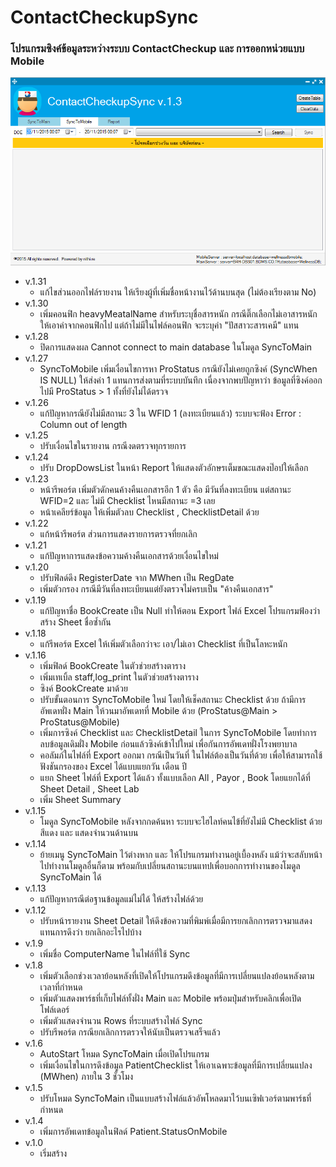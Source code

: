 ﻿# ContactCheckupSync
### โปรแกรมซิงค์ข้อมูลระหว่างระบบ ContactCheckup และ การออกหน่วยแบบ Mobile
![alt tag](https://github.com/oofdui/ContactCheckupSync/blob/master/SS.png)

* v.1.31
	* แก้ไขส่วนออกไฟล์รายงาน ให้เรียงผู้ที่เพิ่มชื่อหน้างานไว้ด้านบนสุด (ไม่ต้องเรียงตาม No)
* v.1.30
	* เพิ่มคอนฟิก heavyMeatalName สำหรับระบุชื่อสารหนัก กรณีติ๊กเลือกไม่เอาสารหนัก ให้เอาค่าจากคอนฟิกไป แต่ถ้าไม่มีในไฟล์คอนฟิก จะระบุค่า "ปัสสาวะสารเคมี" แทน
* v.1.28
	* ปิดการแสดงผล Cannot connect to main database ในโมดูล SyncToMain
* v.1.27
	* SyncToMobile เพิ่มเงื่อนไขการหา ProStatus กรณียังไม่เคยถูกซิงค์ (SyncWhen IS NULL) ให้ส่งค่า 1 แทนการส่งตามที่ระบบบันทึก เนื่องจากพบปัญหาว่า ข้อมูลที่ซิงค์ออกไปมี ProStatus > 1 ทั้งที่ยังไม่ได้ตรวจ
* v.1.26
	* แก้ปัญหากรณียังไม่มีสถานะ 3 ใน WFID 1 (ลงทะเบียนแล้ว) ระบบจะฟ้อง Error : Column out of length
* v.1.25
	* ปรับเงื่อนไขในรายงาน กรณีงดตรวจทุกรายการ
* v.1.24
	* ปรับ DropDowsList ในหน้า Report ให้แสดงตัวอักษรเต็มขณะแสดงป๊อปให้เลือก
* v.1.23
	* หน้ารีพอร์ต เพิ่มตัวดักคนค้างคืนเอกสารอีก 1 ตัว คือ มีวันที่ลงทะเบียน แต่สถานะ WFID=2 และ ไม่มี Checklist ไหนมีสถานะ =3 เลย
	* หน้าเคลียร์ข้อมูล ให้เพิ่มตัวลบ Checklist , ChecklistDetail ด้วย
* v.1.22
	* แก้หน้ารีพอร์ต ส่วนการแสดงรายการตรวจที่ยกเลิก
* v.1.21
	* แก้ปัญหาการแสดงข้อความค้างคืนเอกสารด้วยเงื่อนไขใหม่
* v.1.20
	* ปรับฟิลด์ดึง RegisterDate จาก MWhen เป็น RegDate
	* เพิ่มตัวกรอง กรณีมีวันที่ลงทะเบียนแต่ยังตรวจไม่ครบเป็น "ค้างคืนเอกสาร"
* v.1.19
	* แก้ปัญหาชื่อ BookCreate เป็น Null ทำให้ตอน Export ไฟล์ Excel โปรแกรมฟ้องว่าสร้าง Sheet ชื่อซ้ำกัน
* v.1.18
	* แก้รีพอร์ต Excel ให้เพิ่มตัวเลือกว่าจะ เอา/ไม่เอา Checklist ที่เป็นโลหะหนัก
* v.1.16
	* เพิ่มฟิลด์ BookCreate ในตัวช่วยสร้างตาราง
	* เพิ่มเทเบิ้ล staff,log_print ในตัวช่วยสร้างตาราง
	* ซิงค์ BookCreate มาด้วย
	* ปรับขั้นตอนการ SyncToMobile ใหม่ โดยให้เช็คสถานะ Checklist ด้วย ถ้ามีการอัพเดทฝั่ง Main ให้วนมาอัพเดทที่ Mobile ด้วย (ProStatus@Main > ProStatus@Mobile)
	* เพิ่มการซิงค์ Checklist และ ChecklistDetail ในการ SyncToMobile โดยทำการลบข้อมูลเดิมฝั่ง Mobile ก่อนแล้วซิงค์เข้าไปใหม่ เพื่อกันการอัพเดทฝั่งโรงพยาบาล
	* คอลัมภ์ในไฟล์ที่ Export ออกมา กรณีเป็นวันที่ ในไฟล์ต้องเป็นวันที่ด้วย เพื่อให้สามารถใช้ฟังชันกรองของ Excel ได้แบบแยกวัน เดือน ปี
	* แยก Sheet ไฟล์ที่ Export ได้แล้ว ทั้งแบบเลือก All , Payor , Book โดยแยกได้ที่ Sheet Detail , Sheet Lab
	* เพิ่ม Sheet Summary
* v.1.15
	* โมดูล SyncToMobile หลังจากกดค้นหา ระบบจะไฮไลท์คนไข้ที่ยังไม่มี Checklist ด้วยสีแดง และ แสดงจำนวนด้านบน
* v.1.14
	* ย้ายเมนู SyncToMain ไว้ต่างหาก และ ให้โปรแกรมทำงานอยู่เบื้องหลัง แม้ว่าจะสลับหน้าไปทำงานโมดูลอื่นก็ตาม พร้อมกับเปลี่ยนสถานะบนแทปเพื่อบอกการทำงานของโมดูล SyncToMain ได้
* v.1.13
	* แก้ปัญหากรณีต่อฐานข้อมูลแม่ไม่ได้ ให้สร้างไฟล์ด้วย
* v.1.12
	* ปรับหน้ารายงาน Sheet Detail ให้ดึงข้อความที่พิมพ์เมื่อมีการยกเลิกการตรวจมาแสดงแทนการดึงว่า ยกเลิกอะไรไปบ้าง
* v.1.9
	* เพิ่มชื่อ ComputerName ในไฟล์ที่ใช้ Sync
* v.1.8
	* เพิ่มตัวเลือกช่วงเวลาย้อนหลังที่เปิดให้โปรแกรมดึงข้อมูลที่มีการเปลี่ยนแปลงย้อนหลังตามเวลาที่กำหนด
	* เพิ่มตัวแสดงพาร์ธที่เก็บไฟล์ทั้งฝั่ง Main และ Mobile พร้อมปุ่มสำหรับคลิกเพื่อเปิดโฟล์เดอร์
	* เพิ่มตัวแสดงจำนวน Rows ที่ระบบสร้างไฟล์ Sync
	* ปรับรีพอร์ต กรณียกเลิกการตรวจให้นับเป็นตรวจเสร็จแล้ว
* v.1.6
	* AutoStart โหมด SyncToMain เมื่อเปิดโปรแกรม
	* เพิ่มเงื่อนไขในการดึงข้อมูล PatientChecklist ให้เอาเฉพาะข้อมูลที่มีการเปลี่ยนแปลง (MWhen) ภายใน 3 ชั่วโมง
* v.1.5
	* ปรับโหมด SyncToMain เป็นแบบสร้างไฟล์แล้วอัพโหลดมาไว้บนเซิฟเวอร์ตามพาร์ธที่กำหนด
* v.1.4
	* เพิ่มการอัพเดทข้อมูลในฟิลด์ Patient.StatusOnMobile
* v.1.0
  * เริ่มสร้าง
